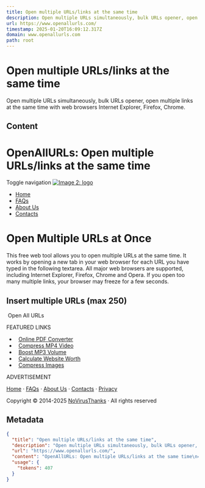 ```yaml
---
title: Open multiple URLs/links at the same time
description: Open multiple URLs simultaneously, bulk URLs opener, open multiple links at the same time with web browsers Internet Explorer, Firefox, Chrome.
url: https://www.openallurls.com/
timestamp: 2025-01-20T16:09:12.317Z
domain: www.openallurls.com
path: root
---
```


# Open multiple URLs/links at the same time


Open multiple URLs simultaneously, bulk URLs opener, open multiple links at the same time with web browsers Internet Explorer, Firefox, Chrome.


## Content

OpenAllURLs: Open multiple URLs/links at the same time
===============

Toggle navigation [![Image 2: logo](https://www.openallurls.com/images/logo.png)](https://www.openallurls.com/)

*   [Home](https://www.openallurls.com/)
*   [FAQs](https://www.openallurls.com/faqs/)
*   [About Us](https://www.openallurls.com/about-us/)
*   [Contacts](https://www.openallurls.com/contacts/)

Open Multiple URLs at Once
==========================

This free web tool allows you to open multiple URLs at the same time. It works by opening a new tab in your web browser for each URL you have typed in the following textarea. All major web browsers are supported, including Internet Explorer, Firefox, Chrome and Opera. If you open too many multiple links, your browser may freeze for a few seconds.

Insert multiple URLs (max 250)
------------------------------

 Open All URLs 

  
  
  
  
  
  

FEATURED LINKS

*     [Online PDF Converter](https://www.pdfyeah.com/)
*     [Compress MP4 Video](https://www.mp4compress.com/)
*     [Boost MP3 Volume](https://www.mp3louder.com/)
*     [Calculate Website Worth](https://www.siteworthtraffic.com/)
*     [Compress Images](https://www.imagesmaller.com/)

ADVERTISEMENT

[Home](https://www.openallurls.com/) · [FAQs](https://www.openallurls.com/faqs/) · [About Us](https://www.openallurls.com/about-us/) · [Contacts](https://www.openallurls.com/contacts/) · [Privacy](http://www.privalicy.com/privacy-policy/68183069/)

Copyright © 2014-2025 [NoVirusThanks](https://www.novirusthanks.org/) · All rights reserved

## Metadata

```json
{
  "title": "Open multiple URLs/links at the same time",
  "description": "Open multiple URLs simultaneously, bulk URLs opener, open multiple links at the same time with web browsers Internet Explorer, Firefox, Chrome.",
  "url": "https://www.openallurls.com/",
  "content": "OpenAllURLs: Open multiple URLs/links at the same time\n===============\n\nToggle navigation [![Image 2: logo](https://www.openallurls.com/images/logo.png)](https://www.openallurls.com/)\n\n*   [Home](https://www.openallurls.com/)\n*   [FAQs](https://www.openallurls.com/faqs/)\n*   [About Us](https://www.openallurls.com/about-us/)\n*   [Contacts](https://www.openallurls.com/contacts/)\n\nOpen Multiple URLs at Once\n==========================\n\nThis free web tool allows you to open multiple URLs at the same time. It works by opening a new tab in your web browser for each URL you have typed in the following textarea. All major web browsers are supported, including Internet Explorer, Firefox, Chrome and Opera. If you open too many multiple links, your browser may freeze for a few seconds.\n\nInsert multiple URLs (max 250)\n------------------------------\n\n Open All URLs \n\n  \n  \n  \n  \n  \n  \n\nFEATURED LINKS\n\n*     [Online PDF Converter](https://www.pdfyeah.com/)\n*     [Compress MP4 Video](https://www.mp4compress.com/)\n*     [Boost MP3 Volume](https://www.mp3louder.com/)\n*     [Calculate Website Worth](https://www.siteworthtraffic.com/)\n*     [Compress Images](https://www.imagesmaller.com/)\n\nADVERTISEMENT\n\n[Home](https://www.openallurls.com/) · [FAQs](https://www.openallurls.com/faqs/) · [About Us](https://www.openallurls.com/about-us/) · [Contacts](https://www.openallurls.com/contacts/) · [Privacy](http://www.privalicy.com/privacy-policy/68183069/)\n\nCopyright © 2014-2025 [NoVirusThanks](https://www.novirusthanks.org/) · All rights reserved",
  "usage": {
    "tokens": 407
  }
}
```
